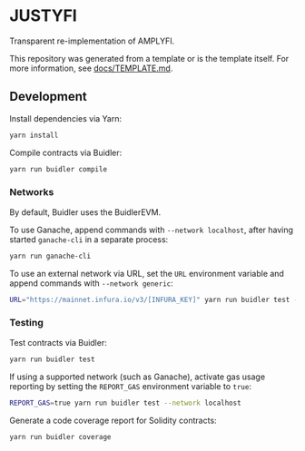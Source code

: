 # JUSTYFI

Transparent re-implementation of AMPLYFI.

This repository was generated from a template or is the template itself.  For more information, see [docs/TEMPLATE.md](./docs/TEMPLATE.md).

## Development

Install dependencies via Yarn:

```bash
yarn install
```

Compile contracts via Buidler:

```bash
yarn run buidler compile
```

### Networks

By default, Buidler uses the BuidlerEVM.

To use Ganache, append commands with `--network localhost`, after having started `ganache-cli` in a separate process:

```bash
yarn run ganache-cli
```

To use an external network via URL, set the `URL` environment variable and append commands with `--network generic`:

```bash
URL="https://mainnet.infura.io/v3/[INFURA_KEY]" yarn run buidler test --network generic
```

### Testing

Test contracts via Buidler:

```bash
yarn run buidler test
```

If using a supported network (such as Ganache), activate gas usage reporting by setting the `REPORT_GAS` environment variable to `true`:

```bash
REPORT_GAS=true yarn run buidler test --network localhost
```

Generate a code coverage report for Solidity contracts:

```bash
yarn run buidler coverage
```

